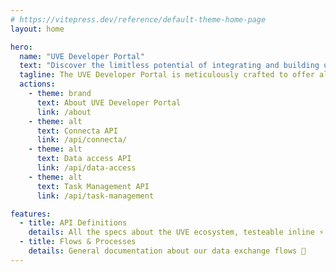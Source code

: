 ```yaml
---
# https://vitepress.dev/reference/default-theme-home-page
layout: home

hero:
  name: "UVE Developer Portal"
  text: "Discover the limitless potential of integrating and building upon UVE's robust suite of tools and APIs."
  tagline: The UVE Developer Portal is meticulously crafted to offer all the resources you need for seamless development experiences.
  actions:
    - theme: brand
      text: About UVE Developer Portal 
      link: /about
    - theme: alt
      text: Connecta API 
      link: /api/connecta/
    - theme: alt
      text: Data access API
      link: /api/data-access
    - theme: alt
      text: Task Management API
      link: /api/task-management

features:
  - title: API Definitions
    details: All the specs about the UVE ecosystem, testeable inline ⚡️
  - title: Flows & Processes
    details: General documentation about our data exchange flows 🔌
---
```



